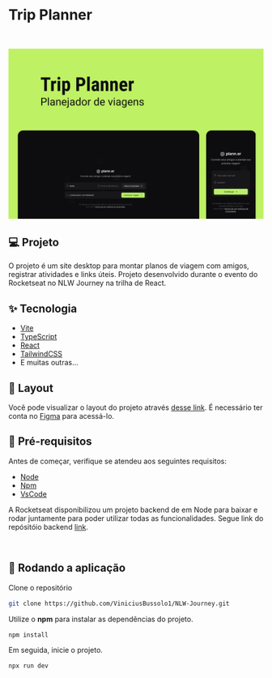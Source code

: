 # Trip Planner

<br />

![thumbnail](.github/thumbnail.png?style=flat)

## 💻 Projeto

O projeto é um site desktop para montar planos de viagem com amigos, registrar atividades e links úteis.
Projeto desenvolvido durante o evento do Rocketseat no NLW Journey na trilha de React.

## ✨ Tecnologia

- [Vite](https://vitejs.dev/)
- [TypeScript](https://www.typescriptlang.org/)
- [React](https://reactjs.org/)
- [TailwindCSS](https://tailwindcss.com/)
- E muitas outras…

## 🔖 Layout

Você pode visualizar o layout do projeto através [desse link](<https://www.figma.com/design/exuuBl7DZldjfWJKAqyItt/NLW-Journey-%E2%80%A2-Planejador-de-viagem-(Community)?node-id=908-1045&m=dev>). É necessário ter conta no [Figma](http://figma.com/) para acessá-lo.

## 🛟 Pré-requisitos

Antes de começar, verifique se atendeu aos seguintes requisitos:

- [Node](https://nodejs.org)
- [Npm](https://www.npmjs.com/)
- [VsCode](https://code.visualstudio.com/)

A Rocketseat disponibilizou um projeto backend de em Node para baixar e rodar juntamente
para poder utilizar todas as funcionalidades.
Segue link do repósitóio backend [link](https://github.com/rocketseat-education/nlw-journey-nodejs).

<br />

## 🎯 Rodando a aplicação

Clone o repositório

```bash
git clone https://github.com/ViniciusBussolo1/NLW-Journey.git
```

Utilize o **npm** para instalar as dependências do projeto.

```bash
npm install
```

Em seguida, inicie o projeto.

```bash
npx run dev
```

